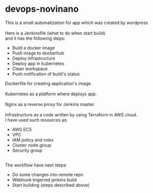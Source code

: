 # devops-novinano
This is a small automatization for 
app which was created by wordpress \
\
Here is a Jenkinsfile (what to do when start build)\
and it has the following steps:
* Build a docker image
* Push image to dockerhub
* Deploy infrastructure
* Deploy app in kubernetes
* Clean workspace
* Push notification of build's status

Dockerfile for creating application's image. \
\
Kubernetes as a platform where deploys app. \
\
Nginx as a reverse proxy for Jenkins master. \
\
Infrastructure as a code written by using Terraform in AWS cloud. \
I have used such resources as:
* AWS ECS
* VPC
* IAM policy and roles
* Cluster node group
* Security group

\
The workflow have next steps:
* Do some changes into remote repo
* Webhook trigerred jenkins build
* Start building (steps described above)
